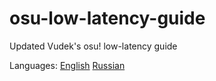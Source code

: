 # osu-low-latency-guide
Updated Vudek's osu! low-latency guide

Languages:
[English](Languages/English.md)
[Russian](Languages/Russian.md)

